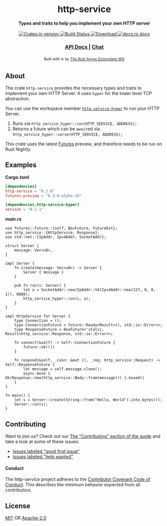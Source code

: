 <h1 align="center">http-service</h1>
<div align="center">
 <strong>
    Types and traits to help you implement your own HTTP server
 </strong>
</div>

<br />

<div align="center">
  <!-- Crates version -->
  <a href="https://crates.io/crates/http-service">
    <img src="https://img.shields.io/crates/v/http-service.svg?style=flat-square"
    alt="Crates.io version" />
  </a>
  <!-- Build Status -->
  <a href="https://travis-ci.org/rustasync/http-service">
    <img src="https://img.shields.io/travis/rustasync/http-service.svg?style=flat-square"
      alt="Build Status" />
  </a>
  <!-- Downloads -->
  <a href="https://crates.io/crates/http-service">
    <img src="https://img.shields.io/crates/d/http-service.svg?style=flat-square"
      alt="Download" />
  </a>
  <!-- docs.rs docs -->
  <a href="https://docs.rs/http-service/0.1.5/http_service">
    <img src="https://img.shields.io/badge/docs-latest-blue.svg?style=flat-square"
      alt="docs.rs docs" />
  </a>
</div>

<div align="center">
  <h3>
    <a href="https://docs.rs/http-service/0.1.5/http_service/">
      API Docs
    </a>
    <span> | </span>
    <a href="https://discordapp.com/channels/442252698964721669/474974025454452766">
      Chat
    </a>
  </h3>
</div>

<div align="center">
  <sub>Built with ⛵ by <a href="https://github.com/rustasync">The Rust Async Ecosystem WG</a>
</div>

## About

The crate `http-service` provides the necessary types and traits to implement your own HTTP Server. It uses `hyper` for the lower level TCP abstraction.

You can use the workspace member [`http-service-hyper`](https://crates.io/crates/http-service-hyper) to run your HTTP Server.

1. Runs via `http_service_hyper::run(HTTP_SERVICE, ADDRESS);`
2. Returns a future which can be `await`ed via `http_service_hyper::serve(HTTP_SERVICE, ADDRESS);`

This crate uses the latest [Futures](https://github.com/rust-lang-nursery/futures-rs) preview, and therefore needs to be run on Rust Nightly.

## Examples

**Cargo.toml**

```toml
[dependencies]
http-service = "0.2.0"
futures-preview = "0.3.0-alpha.16"

[dependencies.http-service-hyper]
version = "0.1.1"
```

**main.rs**

```rust,no_run
use futures::future::{self, BoxFuture, FutureExt};
use http_service::{HttpService, Response};
use std::net::{IpAddr, Ipv4Addr, SocketAddr};

struct Server {
    message: Vec<u8>,
}

impl Server {
    fn create(message: Vec<u8>) -> Server {
        Server { message }
    }

    pub fn run(s: Server) {
        let a = SocketAddr::new(IpAddr::V4(Ipv4Addr::new(127, 0, 0, 1)), 8088);
        http_service_hyper::run(s, a);
    }
}

impl HttpService for Server {
    type Connection = ();
    type ConnectionFuture = future::Ready<Result<(), std::io::Error>>;
    type ResponseFuture = BoxFuture<'static, Result<http_service::Response, std::io::Error>>;

    fn connect(&self) -> Self::ConnectionFuture {
        future::ok(())
    }

    fn respond(&self, _conn: &mut (), _req: http_service::Request) -> Self::ResponseFuture {
        let message = self.message.clone();
        async move { Ok(Response::new(http_service::Body::from(message))) }.boxed()
    }
}

fn main() {
    let s = Server::create(String::from("Hello, World").into_bytes());
    Server::run(s);
}
```

## Contributing

Want to join us? Check out our [The "Contributing" section of the guide][contributing] and take a look at some of these issues:

- [Issues labeled "good first issue"][good-first-issue]
- [Issues labeled "help wanted"][help-wanted]

#### Conduct

The http-service project adheres to the [Contributor Covenant Code of Conduct](https://github.com/rustasync/.github/blob/master/CODE_OF_CONDUCT.md).
This describes the minimum behavior expected from all contributors.

## License

[MIT](./LICENSE-MIT) OR [Apache-2.0](./LICENSE-APACHE)

[contributing]: https://github.com/rustasync/.github/blob/master/CONTRIBUTING.md
[good-first-issue]: https://github.com/rustasync/http-service/labels/good%20first%20issue
[help-wanted]: https://github.com/rustasync/http-service/labels/help%20wanted
